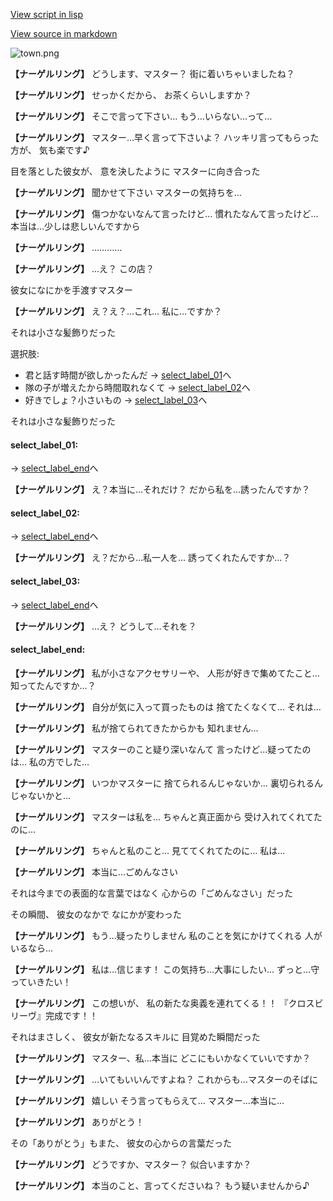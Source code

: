 [View script in lisp](../scripts/10062303.txt)

[View source in markdown](10062303.md)

![town.png](../images/backgrounds/town.png)

**【ナーゲルリング】**
どうします、マスター？
街に着いちゃいましたね？

**【ナーゲルリング】**
せっかくだから、
お茶くらいしますか？

**【ナーゲルリング】**
そこで言って下さい…
もう…いらない…って…

**【ナーゲルリング】**
マスター…早く言って下さいよ？
ハッキリ言ってもらった方が、
気も楽です♪

目を落とした彼女が、
意を決したように
マスターに向き合った

**【ナーゲルリング】**
聞かせて下さい
マスターの気持ちを…

**【ナーゲルリング】**
傷つかないなんて言ったけど…
慣れたなんて言ったけど…
本当は…少しは悲しいんですから

**【ナーゲルリング】**
…………

**【ナーゲルリング】**
…え？
この店？

彼女になにかを手渡すマスター

**【ナーゲルリング】**
え？え？…これ…
私に…ですか？

それは小さな髪飾りだった

選択肢:
- 君と話す時間が欲しかったんだ → [select_label_01](#select_label_01)へ
- 隊の子が増えたから時間取れなくて → [select_label_02](#select_label_02)へ
- 好きでしょ？小さいもの → [select_label_03](#select_label_03)へ

それは小さな髪飾りだった

#### select_label_01:
 → [select_label_end](#select_label_end)へ

**【ナーゲルリング】**
え？本当に…それだけ？
だから私を…誘ったんですか？

#### select_label_02:
 → [select_label_end](#select_label_end)へ

**【ナーゲルリング】**
え？だから…私一人を…
誘ってくれたんですか…？

#### select_label_03:
 → [select_label_end](#select_label_end)へ

**【ナーゲルリング】**
…え？
どうして…それを？

#### select_label_end:

**【ナーゲルリング】**
私が小さなアクセサリーや、
人形が好きで集めてたこと…
知ってたんですか…？

**【ナーゲルリング】**
自分が気に入って買ったものは
捨てたくなくて…
それは…

**【ナーゲルリング】**
私が捨てられてきたからかも
知れません…

**【ナーゲルリング】**
マスターのこと疑り深いなんて
言ったけど…疑ってたのは…
私の方でした…

**【ナーゲルリング】**
いつかマスターに
捨てられるんじゃないか…
裏切られるんじゃないかと…

**【ナーゲルリング】**
マスターは私を…
ちゃんと真正面から
受け入れてくれてたのに…

**【ナーゲルリング】**
ちゃんと私のこと…
見ててくれてたのに…
私は…

**【ナーゲルリング】**
本当に…ごめんなさい

それは今までの表面的な言葉ではなく
心からの「ごめんなさい」だった

その瞬間、
彼女のなかで
なにかが変わった

**【ナーゲルリング】**
もう…疑ったりしません
私のことを気にかけてくれる
人がいるなら…

**【ナーゲルリング】**
私は…信じます！
この気持ち…大事にしたい…
ずっと…守っていきたい！

**【ナーゲルリング】**
この想いが、
私の新たな奥義を連れてくる！！
『クロスビリーヴ』完成です！！

それはまさしく、
彼女が新たなるスキルに
目覚めた瞬間だった

**【ナーゲルリング】**
マスター、私…本当に
どこにもいかなくていいですか？

**【ナーゲルリング】**
…いてもいいんですよね？
これからも…マスターのそばに

**【ナーゲルリング】**
嬉しい
そう言ってもらえて…
マスター…本当に…

**【ナーゲルリング】**
ありがとう！

その「ありがとう」もまた、
彼女の心からの言葉だった

**【ナーゲルリング】**
どうですか、マスター？
似合いますか？

**【ナーゲルリング】**
本当のこと、言ってくださいね？
もう疑いませんから♪